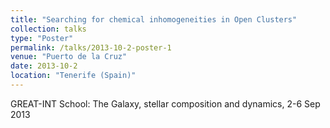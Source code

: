 ```yaml
---
title: "Searching for chemical inhomogeneities in Open Clusters"
collection: talks
type: "Poster"
permalink: /talks/2013-10-2-poster-1
venue: "Puerto de la Cruz"
date: 2013-10-2
location: "Tenerife (Spain)"
---
```


GREAT-INT School: The Galaxy, stellar composition and dynamics, 2-6 Sep 2013

